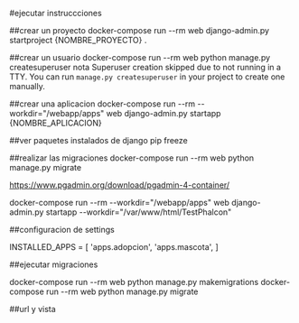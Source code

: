 #ejecutar instruccciones

##crear un proyecto
docker-compose run --rm web django-admin.py startproject {NOMBRE_PROYECTO} .

##crear un usuario
docker-compose run --rm web python manage.py createsuperuser
nota Superuser creation skipped due to not running in a TTY. You can run `manage.py createsuperuser` in your project to create one manually.

##crear una aplicacion
docker-compose run --rm --workdir="/webapp/apps" web django-admin.py startapp {NOMBRE_APLICACION}

##ver paquetes instalados de django
pip freeze

##realizar las migraciones
docker-compose run --rm web python manage.py migrate

https://www.pgadmin.org/download/pgadmin-4-container/

docker-compose run --rm --workdir="/webapp/apps" web django-admin.py startapp
--workdir="/var/www/html/TestPhalcon"

##configuracion de settings


INSTALLED_APPS = [
    'apps.adopcion',
    'apps.mascota',
]

##ejecutar migraciones

docker-compose run --rm web python manage.py makemigrations
docker-compose run --rm web python manage.py migrate

##url y vista